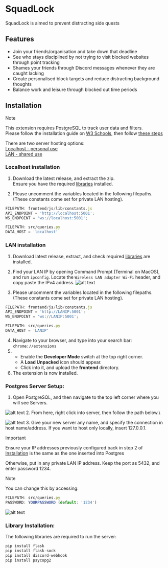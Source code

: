 # SquadLock
SquadLock is aimed to prevent distracting side quests
## Features
- Join your friends/organisation and take down that deadline
- See who stays disciplined by not trying to visit blocked websites through point tracking
- Shames your friends through Discord messages whenever they are caught lacking
- Create personalised block targets and reduce distracting background thoughts
- Balance work and leisure through blocked out time periods

## Installation
> [!NOTE]
> This extension requires PostgreSQL to track user data and filters.  
> Please follow the installation guide on [W3 Schools](https://www.w3schools.com/postgresql/postgresql_install.php), then follow [these steps](#postgres-setup)

There are two server hosting options:\
[Localhost - personal use](#localhost-anchor)\
[LAN - shared use](#lan-anchor)

### <a name="localhost-anchor"></a>Localhost installation
1. Download the latest release, and extract the zip.  
Ensure you have the required [libraries](#library-installation) installed.

2. Please uncomment the variables located in the following filepaths.
   (These constants come set for private LAN hosting).
```javascript
FILEPATH: frontend/js/lib/constants.js
API_ENDPOINT = 'http://localhost:5001';
WS_ENDPOINT = 'ws://localhost:5001';

FILEPATH: src/queries.py
DATA_HOST = 'localhost'
```

### <a name="lan-anchor"></a>LAN installation
1. Download latest release, extract, and check required [libraries](#library-installation) are installed.
2. Find your LAN IP by opening Command Prompt (Terminal on MacOS), and run ```ipconfig```. Locate the 
```Wireless LAN adapter Wi-Fi``` header, and copy paste the IPv4 address.
![alt text](image-3.png)

3. Please uncomment the variables located in the following filepaths.
   (These constants come set for private LAN hosting).
```javascript
FILEPATH: frontend/js/lib/constants.js
API_ENDPOINT = 'http://LANIP:5001';
WS_ENDPOINT = 'ws://LANIP:5001';

FILEPATH: src/queries.py
DATA_HOST = 'LANIP'
```
4. Navigate to your browser, and type into your search bar:
   ```chrome://extensions```
5. 
   - Enable the **Developer Mode** switch at the top right corner. 
   - A **Load Unpacked** icon should appear. 
   - Click into it, and upload the **frontend** directory.
6. The extension is now installed.


### <a name="postgres-setup">Postgres Server Setup:</a>
1. Open PostgreSQL, and then navigate to the top left corner where you will see Servers.

![alt text](image.png)
2. From here, right click into server, then follow the path below.\

![alt text](image-1.png)
3. Give your new server any name, and specify the connection in host name/address. If you want to host only locally, insert 127.0.0.1. 
> [!IMPORTANT]
> Ensure your IP addresses previously configured back in step 2 of [Installation](#localhost-installation) is the same as the one inserted into Postgres

Otherwise, put in any private LAN IP address.
Keep the port as 5432, and enter password 1234.
> [!NOTE]
> You can change this by accessing:
> ```javascript
> FILEPATH: src/queries.py
> PASSWORD: YOURPASSWORD (default: '1234')
![alt text](image-2.png)


### <a name="library-install">Library Installation:</a>
The following libraries are required to run the server:
```javascript
pip install flask
pip install flask-sock
pip install discord-webhook
pip install psycopg2
```

